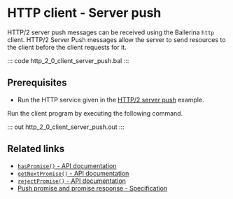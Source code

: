 # HTTP client - Server push

HTTP/2 server push messages can be received using the Ballerina `http` client. HTTP/2 Server Push messages allow the server to send resources to the client before the client requests for it.

::: code http_2_0_client_server_push.bal :::

## Prerequisites
- Run the HTTP service given in the [HTTP/2 server push](/learn/by-example/http-2-0-server-push/) example.

Run the client program by executing the following command.

::: out http_2_0_client_server_push.out :::

## Related links
- [`hasPromise()` - API documentation](https://lib.ballerina.io/ballerina/http/latest/clients/Client#hasPromise)
- [`getNextPromise()` - API documentation](https://lib.ballerina.io/ballerina/http/latest/clients/Client#getNextPromise)
- [`rejectPromise()` - API documentation](https://lib.ballerina.io/ballerina/http/latest/clients/Client#rejectPromise)
- [Push promise and promise response - Specification](/spec/http/#1011-push-promise-and-promise-response)
